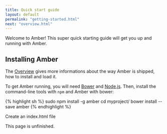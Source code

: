```yaml
---
title: Quick start guide
layout: default
permalink: "getting-started.html"
next: "overview.html"
---
```


Welcome to Amber! This super quick starting guide will get you up and running with Amber.

## Installing Amber

<p class="note">
The <a href="overview.html">Overview</a> gives more informations about the way Amber is shipped, how to install and load it.
</p>

To get Amber running, you will need [Bower](http://bower.io) and [Node.js](http://nodejs.org). Then, install the command-line tools with `npm` and Amber with bower:

{% highlight sh %}
sudo npm install -g amber
cd myproject/
bower install --save amber
{% endhighlight %}

Create an index.html file




<p class="warning">
This page is unfinished.
</p>


